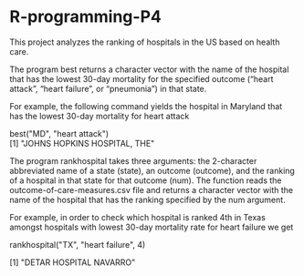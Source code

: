 # R-programming-P4

This project analyzes the ranking of hospitals in the US based on health care.

The program best returns a character vector with the name of the hospital that has the lowest 30-day mortality for the specified outcome (“heart attack”, “heart failure”, or “pneumonia”) in that state. 

For example, the following command yields the hospital in Maryland that has the lowest 30-day mortality for heart attack

best("MD", "heart attack")  
[1] "JOHNS HOPKINS HOSPITAL, THE"

The program rankhospital takes three arguments: the 2-character abbreviated name of a state (state), an outcome (outcome), and the ranking of a hospital in that state for that outcome (num). The function reads the outcome-of-care-measures.csv file and returns a character vector with the name of the hospital that has the ranking specified by the num argument. 

For example, in order to check which hospital is ranked 4th in Texas amongst hospitals with lowest 30-day mortality rate for heart failure we get 

rankhospital("TX", "heart failure", 4)

[1] "DETAR HOSPITAL NAVARRO"
